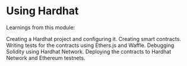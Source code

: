 # Using Hardhat 

Learnings from this module:

Creating a Hardhat project and configuring it.
Creating smart contracts.
Writing tests for the contracts using Ethers.js and Waffle.
Debugging Solidity using Hardhat Network.
Deploying the contracts to Hardhat Network and Ethereum testnets.

